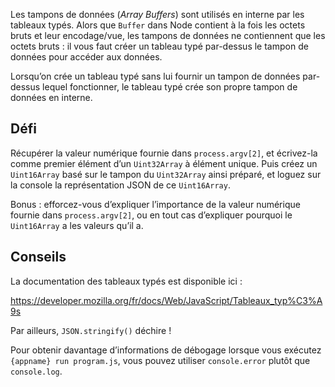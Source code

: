 Les tampons de données (*Array Buffers*) sont utilisés en interne par les tableaux typés.
Alors que `Buffer` dans Node contient à la fois les octets bruts et leur encodage/vue,
les tampons de données ne contiennent que les octets bruts : il vous faut créer un
tableau typé par-dessus le tampon de données pour accéder aux données.

Lorsqu’on crée un tableau typé sans lui fournir un tampon de données par-dessus lequel
fonctionner, le tableau typé crée son propre tampon de données en interne.

## Défi

Récupérer la valeur numérique fournie dans `process.argv[2]`, et écrivez-la comme
premier élément d’un `Uint32Array` à élément unique.  Puis créez un `Uint16Array`
basé sur le tampon du `Uint32Array` ainsi préparé, et loguez sur la console la
représentation JSON de ce `Uint16Array`.

Bonus : efforcez-vous d’expliquer l’importance de la valeur numérique fournie dans
`process.argv[2]`, ou en tout cas d’expliquer pourquoi le `Uint16Array` a les valeurs
qu’il a.

## Conseils

La documentation des tableaux typés est disponible ici :

  https://developer.mozilla.org/fr/docs/Web/JavaScript/Tableaux_typ%C3%A9s

Par ailleurs, `JSON.stringify()` déchire !

Pour obtenir davantage d’informations de débogage lorsque vous exécutez `{appname} run program.js`, vous pouvez utiliser `console.error` plutôt que `console.log`.
